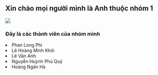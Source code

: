 <h2>Xin chào mọi người mình là Anh thuộc nhóm 1</h2>
<img src="https://github.com/user-attachments/assets/32cebd31-f4b4-4eff-b3ec-ddac13e628c1"/>
</br>

<h3>Đây là các thành viên của nhóm mình</h3>
  <li>Phan Long Phi</li>
  <li>Lê Hoàng Minh Khôi</li>
  <li>Lê Văn Anh</li>
  <li>Nguyễn Huỳnh Phú Quý</li>
  <li>Hoàng Ngân Hà</li>
  
